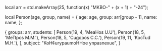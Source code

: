 
local arr = std.makeArray(25, function(x) "MKBO-" + (x + 1) + "-24");

local Person(age, group, name) = {
  age: age,
  group: arr[group - 1],
  name: name,
};

{
  groups: arr,
  students: [
    Person(19, 4, 'MeaHos U.U'),
    Person(18, 5, 'MeTtpos M.M.'),
    Person(18, 5, 'Cugopos C.C.'),
    Person(19, 11, 'KocTud M.H.'),
  ],
  subject: "KoH¢urypaumoHHoe ynpasnexue",
}
```

